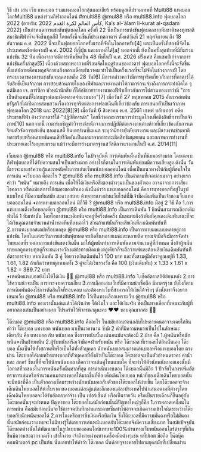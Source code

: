 วิธี เข้า เล่น เว็บ แทงบอล ร่วมแทงบอลโลกลุ้นและเชียร์ พร้อมดูสเต็ปรวมเทพที่ Multi88
แทงบอลโลกMulti88 แหล่งร่วมกีฬาออนไลน์
#multi88
@mul88 หรือ multi88.info ฟุตบอลโลก 2022 (อาหรับ: 2022 كأس العالم لكرة القدم, Kaʾs al-ʿālam li-kurat al-qadam 2022) เป็นกำหนดการแข่งขันฟุตบอลโลก ครั้งที่ 22 ซึ่งเป็นการแข่งขันฟุตบอลชายทีมชาติของทุกชาติสมาชิกฟีฟ่าที่จะจัดขึ้นทุกสี่ปี โดยครั้งนี้จะขึ้นที่ประเทศกาตาร์ ตั้งแต่วันที่ 21 พฤศจิกายน ถึง 18 ธันวาคม ค.ศ. 2022 นี่จะเป็นฟุตบอลโลกครั้งแรกที่จัดในโลกอาหรับ[4] และเป็นครั้งที่สองที่จัดในประเทศเอเชียต่อจากปี ค.ศ. 2002 ที่ญี่ปุ่น และเกาหลีใต้[a] นอกจากนี้ ยังเป็นครั้งสุดท้ายที่มีทีมร่วมแข่งขัน 32 ทีม เนื่องจากจะมีการเพิ่มขึ้นเป็น 48 ทีมในปี ค.ศ. 2026 ฝรั่งเศส คือแชมป์เก่าจากการแข่งขันครั้งล่าสุด[5] เนื่องด้วยสภาพอากาศที่ร้อนจัดในฤดูร้อนของกาตาร์ ฟุตบอลโลกครั้งนี้จะจัดขึ้นตั้งแต่ปลายเดือนพฤศจิกายนถึงกลางเดือนธันวาคม ทำให้เป็นครั้งแรกที่จะไม่จัดในช่วงกลางปี โดยกรอบเวลาของการแข่งขันจะลดลงเหลือ 28 วัน[6]
มีการกล่าวหาว่ามีการทุจริตเกี่ยวกับการที่กาตาร์ได้รับสิทธิ์เป็นเจ้าภาพ การสอบสวนภายในของฟีฟ่าและรายงานทำให้กาตาร์กระจ่างถึงการกระทำผิดใด ๆ แต่มิเชล เจ. การ์ซิอา หัวหน้านักสืบ ก็ได้อธิบายรายงานของฟีฟ่าเกี่ยวกับการไต่สวนของเขาว่ามี "การเป็นตัวแทนที่ไม่สมบูรณ์และผิดพลาดจำนวนมาก"[7] เมื่อวันที่ 27 พฤษภาคม 2015 อัยการสหพันธรัฐสวิสได้เปิดการสอบสวนเรื่องการทุจริตและการฟอกเงินที่เกี่ยวข้องกับ การเสนอตัวเป็นเจ้าภาพฟุตบอลโลก 2018 และ 2022[8][9] เมื่อวันที่ 6 สิงหาคม พ.ศ. 2561 เซพพ์ บลัทเทอร์ อดีตประธานฟีฟ่า อ้างว่ากาตาร์ใช้ "ปฏิบัติการดำ" โดยชี้ว่าคณะกรรมการประมูลโกงเพื่อชิงสิทธิ์การเป็นเจ้าภาพ[10] นอกจากนี้ กาตาร์เผชิญคำวิจารณ์หนักจากการปฏิบัติต่อแรงงานต่างด้าวที่เกี่ยวข้องกับการเตรียมตัวจัดการแข่งชัน แอมเนสตี้ อินเตอร์เนชั่นแนล ระบุว่ามีการบังคับแรงงาน และมีแรงงานข้ามชาติหลายร้อยหรือหลายพันคนเสียชีวิตอันเป็นผลมาจากการละเมิดสิทธิมนุษยชน และสภาพการทำงานที่ประมาทและไร้มนุษยธรรม แม้ว่าจะมีการร่างมาตรฐานสวัสดิการแรงงานในปี ค.ศ. 2014[11]

เว็บบอล @mul88 หรือ multi88.info
ในปัจจุบันนี้ การเดิมพันนั้นเป็นที่นิยมอย่างมาก โดยเฉพาะกีฬาฟุตบอลที่ได้รับความสนใจเป็นอย่างมาก อย่างไรก็ตามในการเดิมพันย่อมมีความเสี่ยงสูง ดังนั้น วันนี้เราจะมาแชร์ความรู้และเทคนิคในการเล่นเว็บพนันบอลออนไลน์ เพื่อเป็นแนวทางให้กับผู้ที่สนใจในการเล่น 
•เว็บบอล คืออะไร ?  @mul88 หรือ multi88.info
เป็นคำถามที่เจอบ่อยมากๆ อย่างแรกคำว่า “พนัน” หมายถึง การเล่น เพื่อให้ได้เงินหรือสิ่งของต่างๆมาเป็นของตัวเอง อาจมาจากการเสี่ยงโชคลาภ หรือแม้แต่การใช้สมองของตัวเอง ดังนั้นคำว่า แทงบอลออนไลน์ คือการแทงบอลที่อยู่ในรูปแบบใหม่ ที่มีความทันสมัย สะดวกสบาย ด้วยการแทงผ่านเว็บไซด์ที่มีเจ้ามือเดิมพันเป็นเจ้าของเว็บแทงบอลออนไลน์ 
•การแทงบอลออนไลน์ มีกี่วิธี ?  @mul88 หรือ multi88.info
มีอยู่ 2 วิธี คือ 
    1.การแทงบอลเต็งหรือบอลเดี่ยว @mul88 หรือ multi88.info
เป็นการเดิมพัน 1 บิลนั้นสามารถเลือกเดิมพันได้ 1 ทีมเท่านั้น โดยโอกาสชนะเดิมพันจะอยู่ที่ครึ่งต่อครึ่ง นั่นหมายถึงถ้าทีมที่คุณลงเดิมพันชนะก็จะได้เงินคูณตามจำนวนค่าน้ำของทีมที่ลงเอาไว้ ส่วนถ้าแพ้นั้นก็จะเสียเงินที่ลงเดิมพันทันที  
      2.การแทงบอลสเตปหรือบอลชุด  @mul88 หรือ multi88.info
เป็นการทายผลแบบหลายคู่การแข่งขัน โดยในแต่ละวันการแข่งขันฟุตบอลจะเกิดขึ้นหลายแมชและหลายลีค ทางเจ้ามือจึงมีการจัดทำโพยบอลที่รวมเอาการแข่งขันของวันนั้น มาให้ผู้พนันทำการเดิมพันตามจำนวนคู่ที่กำหนด ซึ่งถ้าผู้พนันทายผลถูกครบทุกคู่ก็จะชนะรางวัล แต่ถ้าทายผิดแม้แต่คู่เดียวก็จะถือว่าแพ้และต้องเสียเงินเดิมพันทันที อัตราการจ่าย หากเดิมพัน 3 คู่ โดยวางเงินเดิมพันไว้ 100 บาท และทั้งสามคู่มีอัตราคูณอยู่ที่ 1.33, 1.61, 1.82 ถ้าเกิดว่าทายถูกหมดทั้ง 3 คู่จะได้เงินรางวัล คือ 100 (เงินเดิมพัน) x 1.33 x 1.61 x 1.82 = 389.72  บาท  
•เทคนิคแทงบอลยังไงให้ได้เงิน 🤫🤫 @mul88 หรือ multi88.info
1.เช็คอัตราสถิติย้อนหลัง 
2.การใช้ความน่าจะเป็น การกระจายความเสี่ยง 
3.การเลือกเล่นเว็บที่มีความน่าเชื่อถือ มีมาตรฐาน 
ยังไงก็ตาม การเดิมพันต้องใช้การตัดสินใจที่รอบคอบ และต้องหาเว็บที่สามารถให้เงินได้จริงๆ ดังนั้นเราจึงอยากเสนอเว็บ @mul88 หรือ multi88.info ไว้เป็นทางเลือกเพราะเว็บ @mul88 หรือ multi88.info ของเรานั้นเล่นแล้วได้เงินง่าย ได้เงินไว และได้เงินจริง ซึ่งเป็นทางเลือกที่เหมาะกับผู้ที่อยากลองเล่นเป็นอย่างมาก โปรดรับไว้พิจารณาดูนะคะ ♥️♥️ ขอบคุณมากค่ะ 🙏🙏


โต๊ะบอล @mul88 หรือ multi88.info คืออะไร ในสมัยก่อนย้อนกลับไปหลายคนอาจจะเคยได้ยิน คำว่า โต๊ะบอล แทงบอล พนันบอล มาเป็นเวลานาน ซึ่งมี 2 คำที่มีความหมายเป็นไปในลักษณะเดียวกัน คือ แทงบอล กับ พนันบอล ซึ่งการพนันนั้นเเน่นอนมันจะต้องมี 2 ฝ่าย คือ 1.ผู้พนันหรือนักพนัน=เป็นฝ่ายพนัน 2.ผู้รับพนันหรือเจ้ามือ=ฝ่ายรับพนัน หรือ โต๊ะบอล ที่เราเคยได้ยินนั่นเอง
       โต๊ะบอล นั้นเป็นได้ทั้งสถานที่หรือเป็นได้ทั้งตัวบุคคล นักพนันบอลสมมารถเล่นบอลหรือแทงบอลโดย ตรงผ่าน โต๊ะบอลได้เลยหรือแทงบอลที่ตัวบุคคลที่ตั้งตัวเป็นโต๊ะบอล โต๊ะบอลจะเป็นตัวกำหนดราคา ค่าน้ำ เเละ สกอร์ ขึ้นเพื่ิที่จะให้นักพนันบอล เลือกว่าจะเล่นคู่ไหนแบบใด ที่จะทำให้ตัวนักพนันบอลเองนั้นมีโอกาสที่จะชนะในการพนันครั้งนั้นมากที่สุด การดำเนินงานของ โต๊ะบอลนั้นมีอีก 1 ปัจจัยในการเพิ่มอัตตราการเล่นหรือจำนวนคนมาแทงบอลให้มากขึ้นก็คือ เด็กเดินโพยบอล หน้าที่ของเด็กเดินโพยบอลนั้นจะมีหน้าที่คือ เป็นตัวกลางเชื่อมระหว่างนักพนันบอลกับตัวของโต๊ะบอลให้ง่ายขึ้น โดยโต๊ะบอลจะจ้างเด็กเดินโพยบอลให้นำใบราคาของบอลเเต่ละคู่เเต่ละลีกของเเต่ละประเทศไปนำเสนอตามที่ต่างๆโดย เด็กเดินโพยบอลจะได้รับอัตตราค่าจ้าง เป็น เปอร์เซ็นต์ หรือเป็นรายวัน หรือเป็นรายเดือนก็ขึ้นอยู่กับโต๊ะบอลนั้นๆจะกำหนด
ปัญหาของ โต๊ะบอลในสมัยก่อนนั้นมีปัญหาใหญ่ๆก็คือ 
      1.การคลาดเคลื่อนในการพนัน คือสมัยก่อนนั่นจะใช้การจดบันทึกผ่านกระดาษซึ่นทำให้อาจจะเกิดความเข้าใจผิดระหว่างโต๊ะบอลกับนักพนันบอลได้
     2.การโกงหรือการชิ่งเงินหรือบิดเงิน ซึ่งโต๊ะบอลที่มีความมั่นคงหรือไม่มั่นคงนั้นสมัยก่อนเราเเทบจะไม่มีทางรู้ได้เลยการเล่นพนันบอลกับโต๊ะบอลจึงมีความเสี่ยงมาก
     ในสมัยปัจจุบัน โต๊ะบอลต่างนั้นได้พัฒนามาในรูปแบบของออนไลน์เเทบจะ100%ผ่านทางเว็บพนันออนไลร์ต่างๆที่เกิดขึ้นมึความสะดวกรวดเร็ว เข้าใจง่าย เจ้าถึงง่ายผ่านทางเครื่องมือต่างๆเช่น แท็ปเลต มือถือ โน๊ตบุ๊ค คอมพิวเตอร์ pc เป็นต้น นั่นเลยทำให้คำว่า โต๊ะบอล นั้นค่อยๆจางหายไปตามยุคสมัยที่เปลี่ยนผ่าน 
